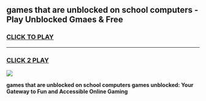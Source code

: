 
## games that are unblocked on school computers - Play Unblocked Gmaes & Free
<h3>
<a href="https://news.freeplayer.one?title=games_that_are_unblocked_on_school_computers&ref=16F">CLICK TO PLAY</a></h3>
<hr>

<h3>
<a href="https://news.freeplayer.one?title=games_that_are_unblocked_on_school_computers&ref=16F">CLICK 2 PLAY</a>
  
</h3>

<a href="https://news.freeplayer.one?title=games_that_are_unblocked_on_school_computers&ref=16F/"><img src="https://clearcache.store/games.png"></a>


**games that are unblocked on school computers games unblocked: Your Gateway to Fun and Accessible Online Gaming**
